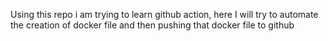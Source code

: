 Using this repo i am trying to learn github action, here I will try to automate the creation of docker file and then pushing that docker file to github

